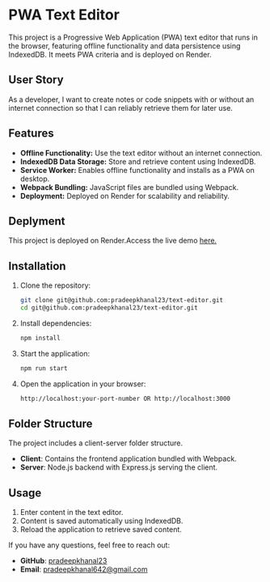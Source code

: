 # PWA Text Editor

This project is a Progressive Web Application (PWA) text editor that runs in the browser, featuring offline functionality and data persistence using IndexedDB. It meets PWA criteria and is deployed on Render.

## User Story

As a developer, I want to create notes or code snippets with or without an internet connection so that I can reliably retrieve them for later use.

## Features

- **Offline Functionality:** Use the text editor without an internet connection.
- **IndexedDB Data Storage:** Store and retrieve content using IndexedDB.
- **Service Worker:** Enables offline functionality and installs as a PWA on desktop.
- **Webpack Bundling:** JavaScript files are bundled using Webpack.
- **Deployment:** Deployed on Render for scalability and reliability.

## Deplyment

This project is deployed on Render.Access the live demo [here.](https://text-editor-x28t.onrender.com/)

## Installation

1. Clone the repository:

   ```bash
   git clone git@github.com:pradeepkhanal23/text-editor.git
   cd git@github.com:pradeepkhanal23/text-editor.git
   ```

2. Install dependencies:

   ```bash
   npm install
   ```

3. Start the application:

   ```bash
   npm run start
   ```

4. Open the application in your browser:

   ```bash
   http://localhost:your-port-number OR http://localhost:3000
   ```

## Folder Structure

The project includes a client-server folder structure.

- **Client**: Contains the frontend application bundled with Webpack.
- **Server**: Node.js backend with Express.js serving the client.

## Usage

1. Enter content in the text editor.
2. Content is saved automatically using IndexedDB.
3. Reload the application to retrieve saved content.

If you have any questions, feel free to reach out:

- **GitHub**: [pradeepkhanal23](https://github.com/pradeepkhanal23)
- **Email**: [pradeepkhanal642@gmail.com](mailto:pradeepkhanal642@gmail.com)
